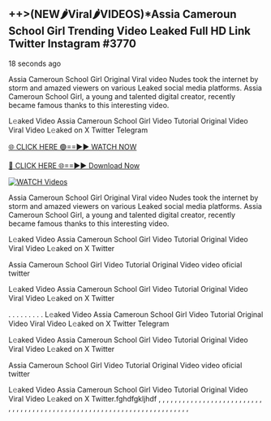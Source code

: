 ## ++>(NEW🌶Viral🌶VIDEOS)*Assia Cameroun School Girl Trending Video Leaked Full HD Link Twitter Instagram #3770

18 seconds ago

Assia Cameroun School Girl Original Viral video Nudes took the internet by storm and amazed viewers on various Leaked social media platforms. Assia Cameroun School Girl, a young and talented digital creator, recently became famous thanks to this interesting video.

L𝚎aked Video Assia Cameroun School Girl Video Tutorial Original Video Viral Video L𝚎aked on X Twitter Telegram

[🌐 CLICK HERE 🟢==►► WATCH NOW](https://dekho-ki-hoy-07-2k25.blogspot.com/2025/01/viral-live.html)

[🔴 CLICK HERE 🌐==►► Download Now](https://dekho-ki-hoy-07-2k25.blogspot.com/2025/01/viral-live.html)

[![WATCH Videos](https://i.imgur.com/dJHk4Zq.gif)](https://dekho-ki-hoy-07-2k25.blogspot.com/2025/01/viral-live.html)

Assia Cameroun School Girl Original Viral video Nudes took the internet by storm and amazed viewers on various Leaked social media platforms. Assia Cameroun School Girl, a young and talented digital creator, recently became famous thanks to this interesting video.

L𝚎aked Video Assia Cameroun School Girl Video Tutorial Original Video Viral Video L𝚎aked on X Twitter

Assia Cameroun School Girl Video Tutorial Original Video video oficial twitter

L𝚎aked Video Assia Cameroun School Girl Video Tutorial Original Video Viral Video L𝚎aked on X Twitter

. . . . . . . . . L𝚎aked Video Assia Cameroun School Girl Video Tutorial Original Video Viral Video L𝚎aked on X Twitter Telegram

L𝚎aked Video Assia Cameroun School Girl Video Tutorial Original Video Viral Video L𝚎aked on X Twitter

Assia Cameroun School Girl Video Tutorial Original Video video oficial twitter

L𝚎aked Video Assia Cameroun School Girl Video Tutorial Original Video Viral Video L𝚎aked on X Twitter.fghdfgkljhdf
,
,
,
,
,
,
,
,
,
,
,
,
,
,
,
,
,
,
,
,
,
,
,
,
,
,
,
,
,
,
,
,
,
,
,
,
,
,
,
,
,
,
,
,
,
,
,
,
,
,
,
,
,
,
,
,
,
,
,
,
,
,
,
,
,
,
,
,
,
,
,